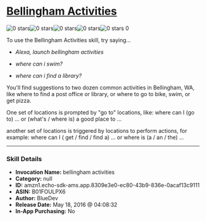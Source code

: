 # [Bellingham Activities](http://alexa.amazon.com/#skills/amzn1.echo-sdk-ams.app.8309e3e0-ec80-43b9-836e-0acaf13c9111)
![0 stars](../../images/ic_star_border_black_18dp_1x.png)![0 stars](../../images/ic_star_border_black_18dp_1x.png)![0 stars](../../images/ic_star_border_black_18dp_1x.png)![0 stars](../../images/ic_star_border_black_18dp_1x.png)![0 stars](../../images/ic_star_border_black_18dp_1x.png) 0

To use the Bellingham Activities skill, try saying...

* *Alexa, launch bellingham activities*

* *where can i swim?*

* *where can i find a library?*

You'll find suggestions to two dozen common activities in Bellingham, WA, like where to find a post office or library, or where to go to bike, swim, or get pizza.

One set of locations is prompted by "go to" locations, like:
where can I (go to) ...
or
(what's / where is) a good place to ...

another set of locations is triggered by locations to perform actions, for example:
where can I ( get / find / find a) ...
or
where is (a / an / the) ...

***

### Skill Details

* **Invocation Name:** bellingham activities
* **Category:** null
* **ID:** amzn1.echo-sdk-ams.app.8309e3e0-ec80-43b9-836e-0acaf13c9111
* **ASIN:** B01FOULPX6
* **Author:** BlueDev
* **Release Date:** May 18, 2016 @ 04:08:32
* **In-App Purchasing:** No
